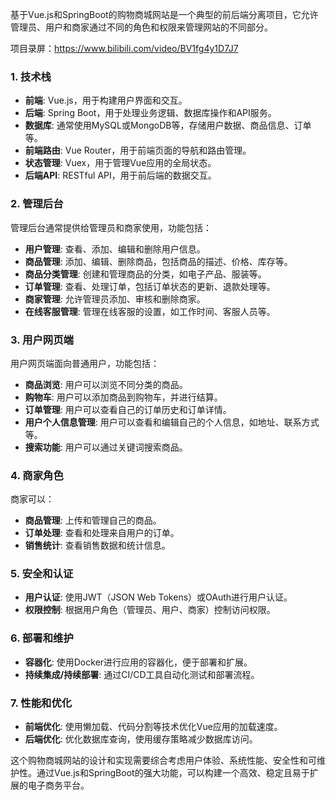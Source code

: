 ﻿基于Vue.js和SpringBoot的购物商城网站是一个典型的前后端分离项目，它允许管理员、用户和商家通过不同的角色和权限来管理网站的不同部分。

项目录屏：https://www.bilibili.com/video/BV1fg4y1D7J7

### 1. 技术栈

- **前端**: Vue.js，用于构建用户界面和交互。
- **后端**: Spring Boot，用于处理业务逻辑、数据库操作和API服务。
- **数据库**: 通常使用MySQL或MongoDB等，存储用户数据、商品信息、订单等。
- **前端路由**: Vue Router，用于前端页面的导航和路由管理。
- **状态管理**: Vuex，用于管理Vue应用的全局状态。
- **后端API**: RESTful API，用于前后端的数据交互。

### 2. 管理后台

管理后台通常提供给管理员和商家使用，功能包括：

- **用户管理**: 查看、添加、编辑和删除用户信息。
- **商品管理**: 添加、编辑、删除商品，包括商品的描述、价格、库存等。
- **商品分类管理**: 创建和管理商品的分类，如电子产品、服装等。
- **订单管理**: 查看、处理订单，包括订单状态的更新、退款处理等。
- **商家管理**: 允许管理员添加、审核和删除商家。
- **在线客服管理**: 管理在线客服的设置，如工作时间、客服人员等。

### 3. 用户网页端

用户网页端面向普通用户，功能包括：

- **商品浏览**: 用户可以浏览不同分类的商品。
- **购物车**: 用户可以添加商品到购物车，并进行结算。
- **订单管理**: 用户可以查看自己的订单历史和订单详情。
- **用户个人信息管理**: 用户可以查看和编辑自己的个人信息，如地址、联系方式等。
- **搜索功能**: 用户可以通过关键词搜索商品。

### 4. 商家角色

商家可以：

- **商品管理**: 上传和管理自己的商品。
- **订单处理**: 查看和处理来自用户的订单。
- **销售统计**: 查看销售数据和统计信息。

### 5. 安全和认证

- **用户认证**: 使用JWT（JSON Web Tokens）或OAuth进行用户认证。
- **权限控制**: 根据用户角色（管理员、用户、商家）控制访问权限。

### 6. 部署和维护

- **容器化**: 使用Docker进行应用的容器化，便于部署和扩展。
- **持续集成/持续部署**: 通过CI/CD工具自动化测试和部署流程。

### 7. 性能和优化

- **前端优化**: 使用懒加载、代码分割等技术优化Vue应用的加载速度。
- **后端优化**: 优化数据库查询，使用缓存策略减少数据库访问。

这个购物商城网站的设计和实现需要综合考虑用户体验、系统性能、安全性和可维护性。通过Vue.js和SpringBoot的强大功能，可以构建一个高效、稳定且易于扩展的电子商务平台。